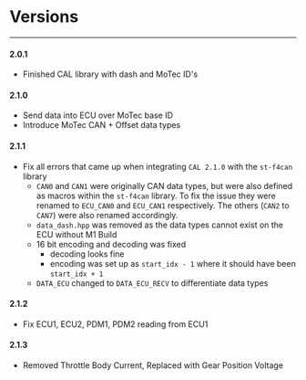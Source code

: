 # Versions
---
#### 2.0.1
 - Finished CAL library with dash and MoTec ID's

#### 2.1.0
 - Send data into ECU over MoTec base ID
 - Introduce MoTec CAN + Offset data types

#### 2.1.1
 - Fix all errors that came up when integrating `CAL 2.1.0` with the `st-f4can` library
    - `CAN0` and `CAN1` were originally CAN data types, but were also defined as macros within the `st-f4can` library. To fix the issue they were renamed to `ECU_CAN0` and `ECU_CAN1` respectively. The others (`CAN2` to `CAN7`) were also renamed accordingly.
    - `data_dash.hpp` was removed as the data types cannot exist on the ECU without M1 Build
    - 16 bit encoding and decoding was fixed
        - decoding looks fine
        - encoding was set up as `start_idx - 1` where it should have been `start_idx + 1`
    - `DATA_ECU` changed to `DATA_ECU_RECV` to differentiate data types
#### 2.1.2
 - Fix ECU1, ECU2, PDM1, PDM2 reading from ECU1

#### 2.1.3
 - Removed Throttle Body Current, Replaced with Gear Position Voltage